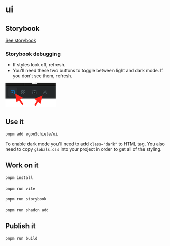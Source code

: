 # ui

## Storybook

[See storybook](https://ui-f9fn.vercel.app/?path=/docs/example-button--docs)

### Storybook debugging

- If styles look off, refresh.
- You'll need these two buttons to toggle between light and dark mode. If you don't see them, refresh.

![](/public/storybook-buttons.png)

## Use it

```bash
pnpm add egonSchiele/ui
```

To enable dark mode you'll need to add `class="dark"` to HTML tag. You also need to copy `globals.css` into your project in order to get all of the styling.

## Work on it

```bash
pnpm install

pnpm run vite

pnpm run storybook

pnpm run shadcn add
```

## Publish it

```bash
pnpm run build
```
